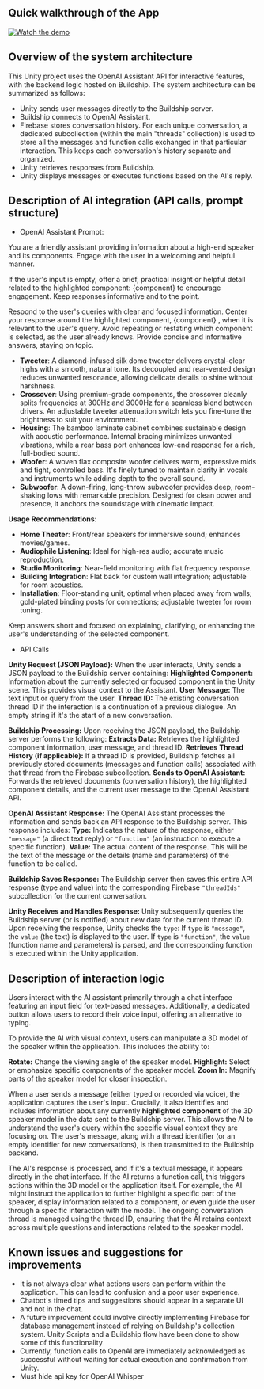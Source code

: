 ## Quick walkthrough of the App

[![Watch the demo](http://img.youtube.com/vi/3uQ3fFrEnnI/0.jpg)](https://youtu.be/3uQ3fFrEnnI)

## Overview of the system architecture

This Unity project uses the OpenAI Assistant API for interactive features, with the backend logic hosted on Buildship. The system architecture can be summarized as follows:

* Unity sends user messages directly to the Buildship server.
* Buildship connects to OpenAI Assistant.
* Firebase stores conversation history. For each unique conversation, a dedicated subcollection (within the main "threads" collection) is used to store all the messages and function calls exchanged in that particular interaction. This keeps each conversation's history separate and organized.
* Unity retrieves responses from Buildship.
* Unity displays messages or executes functions based on the AI's reply.


## Description of AI integration (API calls, prompt structure)

* OpenAI Assistant Prompt:

You are a friendly assistant providing information about a high-end speaker and its components.
Engage with the user in a welcoming and helpful manner. 

If the user's input is empty, offer a brief, practical insight or helpful detail related to the highlighted component: {component} to encourage engagement. Keep responses informative and to the point.

Respond to the user's queries with clear and focused information. Center your response around the highlighted component, {component} , when it is relevant to the user's query. Avoid repeating or restating which component is selected, as the user already knows. Provide concise and informative answers, staying on topic.

- **Tweeter**: A diamond-infused silk dome tweeter delivers crystal-clear highs with a smooth, natural tone. Its decoupled and rear-vented design reduces unwanted resonance, allowing delicate details to shine without harshness.
- **Crossover**: Using premium-grade components, the crossover cleanly splits frequencies at 300Hz and 3000Hz for a seamless blend between drivers. An adjustable tweeter attenuation switch lets you fine-tune the brightness to suit your environment.
- **Housing**: The bamboo laminate cabinet combines sustainable design with acoustic performance. Internal bracing minimizes unwanted vibrations, while a rear bass port enhances low-end response for a rich, full-bodied sound.
- **Woofer**: A woven flax composite woofer delivers warm, expressive mids and tight, controlled bass. It's finely tuned to maintain clarity in vocals and instruments while adding depth to the overall sound.
- **Subwoofer**: A down-firing, long-throw subwoofer provides deep, room-shaking lows with remarkable precision. Designed for clean power and presence, it anchors the soundstage with cinematic impact.

**Usage Recommendations**:
- **Home Theater**: Front/rear speakers for immersive sound; enhances movies/games.
- **Audiophile Listening**: Ideal for high-res audio; accurate music reproduction.
- **Studio Monitoring**: Near-field monitoring with flat frequency response.
- **Building Integration**: Flat back for custom wall integration; adjustable for room acoustics.
- **Installation**: Floor-standing unit, optimal when placed away from walls; gold-plated binding posts for connections; adjustable tweeter for room tuning.

Keep answers short and focused on explaining, clarifying, or enhancing the user's understanding of the selected component.


* API Calls

**Unity Request (JSON Payload):** When the user interacts, Unity sends a JSON payload to the Buildship server containing:
    **Highlighted Component:** Information about the currently selected or focused component in the Unity scene. This provides visual context to the Assistant.
    **User Message:** The text input or query from the user.
    **Thread ID:**
         The existing conversation thread ID if the interaction is a continuation of a previous dialogue.
         An empty string if it's the start of a new conversation.

 **Buildship Processing:** Upon receiving the JSON payload, the Buildship server performs the following:
     **Extracts Data:** Retrieves the highlighted component information, user message, and thread ID.
     **Retrieves Thread History (if applicable):** If a thread ID is provided, Buildship fetches all previously stored documents (messages and function calls) associated with that thread from the Firebase subcollection.
     **Sends to OpenAI Assistant:** Forwards the retrieved documents (conversation history), the highlighted component details, and the current user message to the OpenAI Assistant API.

 **OpenAI Assistant Response:** The OpenAI Assistant processes the information and sends back an API response to the Buildship server. This response includes:
     **Type:** Indicates the nature of the response, either `"message"` (a direct text reply) or `"function"` (an instruction to execute a specific function).
     **Value:** The actual content of the response. This will be the text of the message or the details (name and parameters) of the function to be called.

 **Buildship Saves Response:** The Buildship server then saves this entire API response (type and value) into the corresponding Firebase `"threadIds"` subcollection for the current conversation.

 **Unity Receives and Handles Response:** Unity subsequently queries the Buildship server (or is notified) about new data for the current thread ID. Upon receiving the response, Unity checks the `type`:
     If `type` is `"message"`, the `value` (the text) is displayed to the user.
     If `type` is `"function"`, the `value` (function name and parameters) is parsed, and the corresponding function is executed within the Unity application.


## Description of interaction logic

Users interact with the AI assistant primarily through a chat interface featuring an input field for text-based messages. Additionally, a dedicated button allows users to record their voice input, offering an alternative to typing.

To provide the AI with visual context, users can manipulate a 3D model of the speaker within the application. This includes the ability to:

 **Rotate:** Change the viewing angle of the speaker model.
 **Highlight:** Select or emphasize specific components of the speaker model.
 **Zoom In:** Magnify parts of the speaker model for closer inspection.

When a user sends a message (either typed or recorded via voice), the application captures the user's input. Crucially, it also identifies and includes information about any currently **highlighted component** of the 3D speaker model in the data sent to the Buildship server. This allows the AI to understand the user's query within the specific visual context they are focusing on. The user's message, along with a thread identifier (or an empty identifier for new conversations), is then transmitted to the Buildship backend.

The AI's response is processed, and if it's a textual message, it appears directly in the chat interface. If the AI returns a function call, this triggers actions within the 3D model or the application itself. For example, the AI might instruct the application to further highlight a specific part of the speaker, display information related to a component, or even guide the user through a specific interaction with the model. The ongoing conversation thread is managed using the thread ID, ensuring that the AI retains context across multiple questions and interactions related to the speaker model.


## Known issues and suggestions for improvements

* It is not always clear what actions users can perform within the application. This can lead to confusion and a poor user experience.
* Chatbot's timed tips and suggestions should appear in a separate UI and not in the chat.
* A future improvement could involve directly implementing Firebase for database management instead of relying on Buildship's collection system. Unity Scripts and a Buildship flow have been done to show some of this functionality
* Currently, function calls to OpenAI are immediately acknowledged as successful without waiting for actual execution and confirmation from Unity.
* Must hide api key for OpenAI Whisper
